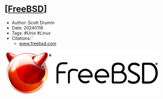# [[FreeBSD]]

- Author: Scott Drumm
- Date: 20240116
- Tags: #Unix #Linux
- Citations:``
  - www.freebsd.com

![Alt text](image.png)

[//begin]: # "Autogenerated link references for markdown compatibility"
[FreeBSD]: FreeBSD.md "FreeBSD"
[//end]: # "Autogenerated link references"
